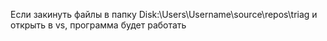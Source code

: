 Если закинуть файлы в папку Disk:\Users\Username\source\repos\triag и открыть в vs, программа будет работать
